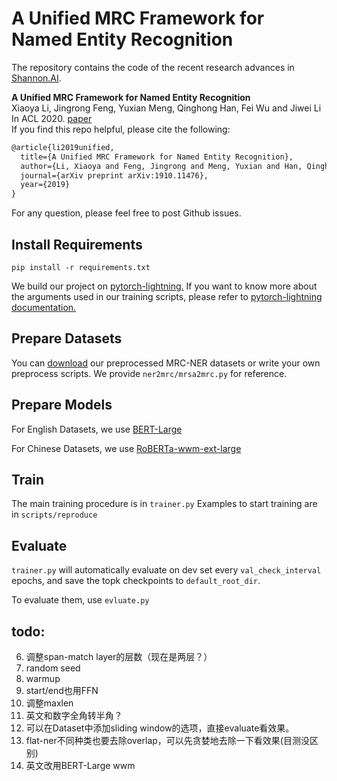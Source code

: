 # A Unified MRC Framework for Named Entity Recognition 
The repository contains the code of the recent research advances in [Shannon.AI](http://www.shannonai.com). 

**A Unified MRC Framework for Named Entity Recognition** <br>
Xiaoya Li, Jingrong Feng, Yuxian Meng, Qinghong Han, Fei Wu and Jiwei Li<br>
In ACL 2020. [paper](https://arxiv.org/abs/1910.11476)<br>
If you find this repo helpful, please cite the following:
```latex
@article{li2019unified,
  title={A Unified MRC Framework for Named Entity Recognition},
  author={Li, Xiaoya and Feng, Jingrong and Meng, Yuxian and Han, Qinghong and Wu, Fei and Li, Jiwei},
  journal={arXiv preprint arXiv:1910.11476},
  year={2019}
}
```
For any question, please feel free to post Github issues.<br>

## Install Requirements
`pip install -r requirements.txt`

We build our project on [pytorch-lightning.](https://github.com/PyTorchLightning/pytorch-lightning)
If you want to know more about the arguments used in our training scripts, please 
refer to [pytorch-lightning documentation.](https://pytorch-lightning.readthedocs.io/en/latest/)

## Prepare Datasets
You can [download](./ner2mrc/download.md) our preprocessed MRC-NER datasets or 
write your own preprocess scripts. We provide `ner2mrc/mrsa2mrc.py` for reference.

## Prepare Models
For English Datasets, we use [BERT-Large](https://github.com/google-research/bert)

For Chinese Datasets, we use [RoBERTa-wwm-ext-large](https://github.com/ymcui/Chinese-BERT-wwm)

## Train
The main training procedure is in `trainer.py`
Examples to start training are in `scripts/reproduce`

## Evaluate
`trainer.py` will automatically evaluate on dev set every `val_check_interval` epochs,
and save the topk checkpoints to `default_root_dir`.

To evaluate them, use `evluate.py`




## todo:
6. 调整span-match layer的层数（现在是两层？）
14. random seed
16. warmup
18. start/end也用FFN
19. 调整maxlen
20. 英文和数字全角转半角？
21. 可以在Dataset中添加sliding window的选项，直接evaluate看效果。
22. flat-ner不同种类也要去除overlap，可以先贪婪地去除一下看效果(目测没区别)
23. 英文改用BERT-Large wwm